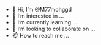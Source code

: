 - 👋 Hi, I’m @M77mohggd
- 👀 I’m interested in ...
- 🌱 I’m currently learning ...
- 💞️ I’m looking to collaborate on ...
- 📫 How to reach me ...

<!---
M77mohggd/M77mohggd is a ✨ special ✨ repository because its `README.md` (this file) appears on your GitHub profile.
You can click the Preview link to take a look at your changes.
--->
